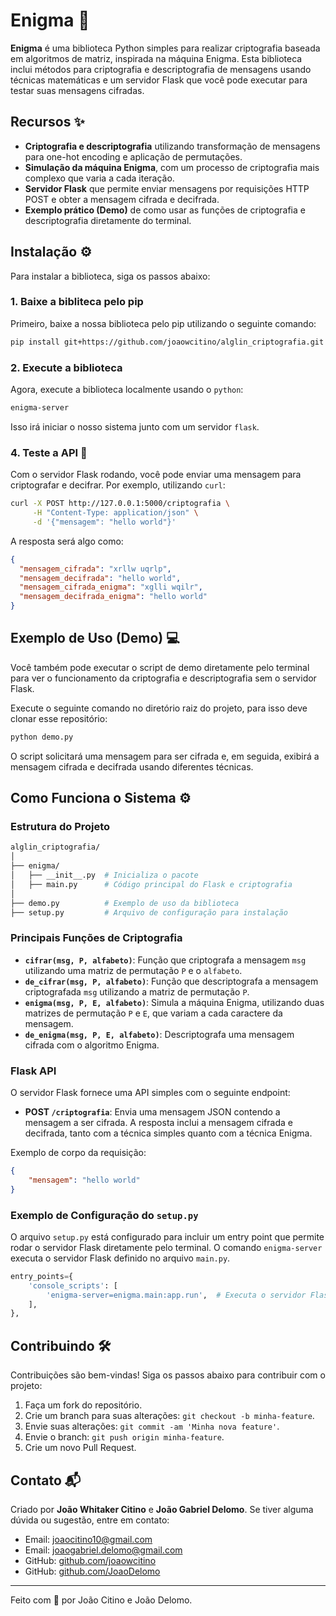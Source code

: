 
# Enigma 🧩

**Enigma** é uma biblioteca Python simples para realizar criptografia baseada em algoritmos de matriz, inspirada na máquina Enigma. Esta biblioteca inclui métodos para criptografia e descriptografia de mensagens usando técnicas matemáticas e um servidor Flask que você pode executar para testar suas mensagens cifradas.

## Recursos ✨
- **Criptografia e descriptografia** utilizando transformação de mensagens para one-hot encoding e aplicação de permutações.
- **Simulação da máquina Enigma**, com um processo de criptografia mais complexo que varia a cada iteração.
- **Servidor Flask** que permite enviar mensagens por requisições HTTP POST e obter a mensagem cifrada e decifrada.
- **Exemplo prático (Demo)** de como usar as funções de criptografia e descriptografia diretamente do terminal.

## Instalação ⚙️

Para instalar a biblioteca, siga os passos abaixo:

### 1. Baixe a bibliteca pelo pip 

Primeiro, baixe a nossa biblioteca pelo pip utilizando o seguinte comando:

```bash
pip install git+https://github.com/joaowcitino/alglin_criptografia.git
```

### 2. Execute a biblioteca

Agora, execute a biblioteca localmente usando o `python`:

```bash
enigma-server
```

Isso irá iniciar o nosso sistema junto com um servidor `flask`.

### 4. Teste a API 🚀

Com o servidor Flask rodando, você pode enviar uma mensagem para criptografar e decifrar. Por exemplo, utilizando `curl`:

```bash
curl -X POST http://127.0.0.1:5000/criptografia \
     -H "Content-Type: application/json" \
     -d '{"mensagem": "hello world"}'
```

A resposta será algo como:

```json
{
  "mensagem_cifrada": "xrllw uqrlp",
  "mensagem_decifrada": "hello world",
  "mensagem_cifrada_enigma": "xglli wqilr",
  "mensagem_decifrada_enigma": "hello world"
}
```

## Exemplo de Uso (Demo) 💻

Você também pode executar o script de demo diretamente pelo terminal para ver o funcionamento da criptografia e descriptografia sem o servidor Flask.

Execute o seguinte comando no diretório raiz do projeto, para isso deve clonar esse repositório:

```bash
python demo.py
```

O script solicitará uma mensagem para ser cifrada e, em seguida, exibirá a mensagem cifrada e decifrada usando diferentes técnicas.

## Como Funciona o Sistema ⚙️

### Estrutura do Projeto

```bash
alglin_criptografia/
│
├── enigma/
│   ├── __init__.py  # Inicializa o pacote
│   ├── main.py      # Código principal do Flask e criptografia
│
├── demo.py          # Exemplo de uso da biblioteca
├── setup.py         # Arquivo de configuração para instalação
```

### Principais Funções de Criptografia

- **`cifrar(msg, P, alfabeto)`**: Função que criptografa a mensagem `msg` utilizando uma matriz de permutação `P` e o `alfabeto`.
- **`de_cifrar(msg, P, alfabeto)`**: Função que descriptografa a mensagem criptografada `msg` utilizando a matriz de permutação `P`.
- **`enigma(msg, P, E, alfabeto)`**: Simula a máquina Enigma, utilizando duas matrizes de permutação `P` e `E`, que variam a cada caractere da mensagem.
- **`de_enigma(msg, P, E, alfabeto)`**: Descriptografa uma mensagem cifrada com o algoritmo Enigma.

### Flask API

O servidor Flask fornece uma API simples com o seguinte endpoint:

- **POST `/criptografia`**: Envia uma mensagem JSON contendo a mensagem a ser cifrada. A resposta inclui a mensagem cifrada e decifrada, tanto com a técnica simples quanto com a técnica Enigma.

Exemplo de corpo da requisição:

```json
{
    "mensagem": "hello world"
}
```

### Exemplo de Configuração do `setup.py`

O arquivo `setup.py` está configurado para incluir um entry point que permite rodar o servidor Flask diretamente pelo terminal. O comando `enigma-server` executa o servidor Flask definido no arquivo `main.py`.

```python
entry_points={
    'console_scripts': [
        'enigma-server=enigma.main:app.run',  # Executa o servidor Flask
    ],
},
```

## Contribuindo 🛠️

Contribuições são bem-vindas! Siga os passos abaixo para contribuir com o projeto:

1. Faça um fork do repositório.
2. Crie um branch para suas alterações: `git checkout -b minha-feature`.
3. Envie suas alterações: `git commit -am 'Minha nova feature'`.
4. Envie o branch: `git push origin minha-feature`.
5. Crie um novo Pull Request.

## Contato 📬

Criado por **João Whitaker Citino** e **João Gabriel Delomo**. Se tiver alguma dúvida ou sugestão, entre em contato:

- Email: [joaocitino10@gmail.com](mailto:joaocitino10@gmail.com)
- Email: [joaogabriel.delomo@gmail.com](mailto:joaogabriel.delomo@gmail.com)
- GitHub: [github.com/joaowcitino](https://github.com/joaowcitino)
- GitHub: [github.com/JoaoDelomo](https://github.com/JoaoDelomo)

---

Feito com 💖 por João Citino e João Delomo.
